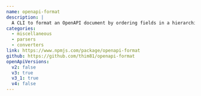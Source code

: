 ```yaml
---
name: openapi-format
description: |
  A CLI to format an OpenAPI document by ordering fields in a hierarchical order, with the option to filter out flags, tags, methods, operationIDs; including the option to convert an OpenAPI 3.0 document to an OpenAPI version 3.1.
categories:
  - miscellaneous
  - parsers
  - converters
link: https://www.npmjs.com/package/openapi-format
github: https://github.com/thim81/openapi-format
openApiVersions:
  v2: false
  v3: true
  v3_1: true
  v4: false
---
```

